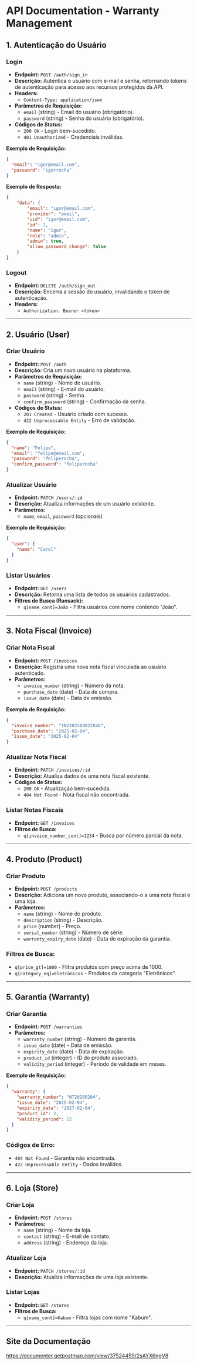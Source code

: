 # API Documentation - Warranty Management

## **1. Autenticação do Usuário**

### **Login**
- **Endpoint:** `POST /auth/sign_in`
- **Descrição:** Autentica o usuário com e-mail e senha, retornando tokens de autenticação para acesso aos recursos protegidos da API.
- **Headers:**
  - `Content-Type: application/json`
- **Parâmetros de Requisição:**
  - `email` (string) - Email do usuário (obrigatório).
  - `password` (string) - Senha do usuário (obrigatório).
- **Códigos de Status:**
  - `200 OK` - Login bem-sucedido.
  - `401 Unauthorized` - Credenciais inválidas.

**Exemplo de Requisição:**
```json
{
  "email": "igor@email.com",
  "password": "igorrocha"
}
```

**Exemplo de Resposta:**
```json
{
    "data": {
        "email": "igor@email.com",
        "provider": "email",
        "uid": "igor@email.com",
        "id": 2,
        "name": "Igor",
        "role": "admin",
        "admin": true,
        "allow_password_change": false
    }
}
```

### **Logout**
- **Endpoint:** `DELETE /auth/sign_out`
- **Descrição:** Encerra a sessão do usuário, invalidando o token de autenticação.
- **Headers:**
  - `Authorization: Bearer <token>`

---

## **2. Usuário (User)**

### **Criar Usuário**
- **Endpoint:** `POST /auth`
- **Descrição:** Cria um novo usuário na plataforma.
- **Parâmetros de Requisição:**
  - `name` (string) - Nome do usuário.
  - `email` (string) - E-mail do usuário.
  - `password` (string) - Senha.
  - `confirm_password` (string) - Confirmação da senha.
- **Códigos de Status:**
  - `201 Created` - Usuário criado com sucesso.
  - `422 Unprocessable Entity` - Erro de validação.

**Exemplo de Requisição:**
```json
{
  "name": "Felipe",
  "email": "felipe@email.com",
  "password": "feliperocha",
  "confirm_password": "feliperocha"
}
```

### **Atualizar Usuário**
- **Endpoint:** `PATCH /users/:id`
- **Descrição:** Atualiza informações de um usuário existente.
- **Parâmetros:**
  - `name`, `email`, `password` (opcionais)

**Exemplo de Requisição:**
```json
{
  "user": {
    "name": "Carol"
  }
}
```

### **Listar Usuários**
- **Endpoint:** `GET /users`
- **Descrição:** Retorna uma lista de todos os usuários cadastrados.
- **Filtros de Busca (Ransack):**
  - `q[name_cont]=João` - Filtra usuários com nome contendo "João".

---

## **3. Nota Fiscal (Invoice)**

### **Criar Nota Fiscal**
- **Endpoint:** `POST /invoices`
- **Descrição:** Registra uma nova nota fiscal vinculada ao usuário autenticado.
- **Parâmetros:**
  - `invoice_number` (string) - Número da nota.
  - `purchase_date` (date) - Data de compra.
  - `issue_date` (date) - Data de emissão.

**Exemplo de Requisição:**
```json
{
  "invoice_number": "INV202504022040",
  "purchase_date": "2025-02-04",
  "issue_date": "2025-02-04"
}
```

### **Atualizar Nota Fiscal**
- **Endpoint:** `PATCH /invoices/:id`
- **Descrição:** Atualiza dados de uma nota fiscal existente.
- **Códigos de Status:**
  - `200 OK` - Atualização bem-sucedida.
  - `404 Not Found` - Nota fiscal não encontrada.

### **Listar Notas Fiscais**
- **Endpoint:** `GET /invoices`
- **Filtros de Busca:**
  - `q[invoice_number_cont]=1234` - Busca por número parcial da nota.

---

## **4. Produto (Product)**

### **Criar Produto**
- **Endpoint:** `POST /products`
- **Descrição:** Adiciona um novo produto, associando-o a uma nota fiscal e uma loja.
- **Parâmetros:**
  - `name` (string) - Nome do produto.
  - `description` (string) - Descrição.
  - `price` (number) - Preço.
  - `serial_number` (string) - Número de série.
  - `warranty_expiry_date` (date) - Data de expiração da garantia.

### **Filtros de Busca:**
- `q[price_gt]=1000` - Filtra produtos com preço acima de 1000.
- `q[category_eq]=Eletrônicos` - Produtos da categoria "Eletrônicos".

---

## **5. Garantia (Warranty)**

### **Criar Garantia**
- **Endpoint:** `POST /warranties`
- **Parâmetros:**
  - `warranty_number` (string) - Número da garantia.
  - `issue_date` (date) - Data de emissão.
  - `expirity_date` (date) - Data de expiração.
  - `product_id` (integer) - ID do produto associado.
  - `validity_period` (integer) - Período de validade em meses.

**Exemplo de Requisição:**
```json
{
  "warranty": {
    "warranty_number": "WT20260204",
    "issue_date": "2025-02-04",
    "expirity_date": "2027-02-04",
    "product_id": 2,
    "validity_period": 12
  }
}
```

### **Códigos de Erro:**
- `404 Not Found` - Garantia não encontrada.
- `422 Unprocessable Entity` - Dados inválidos.

---

## **6. Loja (Store)**

### **Criar Loja**
- **Endpoint:** `POST /stores`
- **Parâmetros:**
  - `name` (string) - Nome da loja.
  - `contact` (string) - E-mail de contato.
  - `address` (string) - Endereço da loja.

### **Atualizar Loja**
- **Endpoint:** `PATCH /stores/:id`
- **Descrição:** Atualiza informações de uma loja existente.

### **Listar Lojas**
- **Endpoint:** `GET /stores`
- **Filtros de Busca:**
  - `q[name_cont]=Kabum` - Filtra lojas com nome "Kabum".

---

## Site da Documentação

https://documenter.getpostman.com/view/37524459/2sAYX6ngV8

